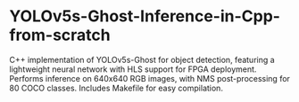 # YOLOv5s-Ghost-Inference-in-Cpp-from-scratch
C++ implementation of YOLOv5s-Ghost for object detection, featuring a lightweight neural network with HLS support for FPGA deployment. Performs inference on 640x640 RGB images, with NMS post-processing for 80 COCO classes. Includes Makefile for easy compilation.
